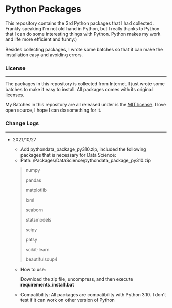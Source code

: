 # Python Packages

This repository contains the 3rd Python packages that I had collected. Frankly speaking I'm not old hand in Python, but I really thanks to Python that I can do some interesting things with Python. Python makes my work and life more efficient and funny:)

Besides collecting packages, I wrote some batches so that it can make the installation easy and avoiding errors.

### License

***

The packages in this repository is collected from Internet. I just wrote some batches to make it easy to install. All packages comes with its original licenses. 

My Batches in this repository are all released under is the [MIT license](https://opensource.org/licenses/MIT). I love open source, I hope I can do something for it.

### Change Logs

***

+ 2021/10/27
    + Add pythondata_package_py310.zip, included the following packages that is necessary for Data Science:
  + Path: \Packages\DataScience\pythondata_package_py310.zip
  
  > numpy 
  >
  > pandas 
  >
  > matplotlib 
  >
  > lxml 
  >
  > seaborn 
  >
    > statsmodels 
  >
  > scipy 
  >
  > patsy 
  >
  > scikit-learn 
  >
    > beautifulsoup4 
  
    + How to use:
    
      Download the zip file, uncompress, and then execute **requirements_install.bat**
      
    + Compatibility:
      All packages are compatibility with Python 3.10. I don't test if it can work on other version of Python

